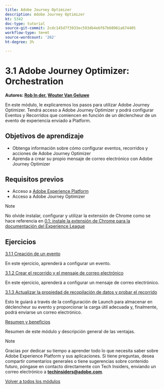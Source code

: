 ```yaml
---
title: Adobe Journey Optimizer
description: Adobe Journey Optimizer
kt: 5342
doc-type: tutorial
source-git-commit: 2cdc145d7f3933ec593db4e6f67b60961a674405
workflow-type: tm+mt
source-wordcount: '262'
ht-degree: 3%

---
```


# 3.1 Adobe Journey Optimizer: Orchestration

**Autores: [Rob In der](https://www.linkedin.com/in/ridmaur/), [Wouter Van Geluwe](https://www.linkedin.com/in/woutervangeluwe/)**

En este módulo, le explicaremos los pasos para utilizar Adobe Journey Optimizer. Tendrá acceso a Adobe Journey Optimizer y podrá configurar Eventos y Recorridos que comiencen en función de un déclencheur de un evento de experiencia enviado a Platform.

## Objetivos de aprendizaje

- Obtenga información sobre cómo configurar eventos, recorridos y acciones de Adobe Journey Optimizer
- Aprenda a crear su propio mensaje de correo electrónico con Adobe Journey Optimizer

## Requisitos previos

- Acceso a [Adobe Experience Platform](https://experience.adobe.com/platform)
- Acceso a Adobe Journey Optimizer

>[!NOTE]
>
>No olvide instalar, configurar y utilizar la extensión de Chrome como se hace referencia en [0.1: instale la extensión de Chrome para la documentación del Experience League](../../gettingstarted/gettingstarted/ex1.md)

## Ejercicios

[3.1.1 Creación de un evento](./ex1.md)

En este ejercicio, aprenderá a configurar un evento.

[3.1.2 Crear el recorrido y el mensaje de correo electrónico](./ex2.md)

En este ejercicio, aprenderá a configurar un mensaje de correo electrónico.

[3.1.3 Actualizar la propiedad de recopilación de datos y probar el recorrido](./ex3.md)

Esto le guiará a través de la configuración de Launch para almacenar en déclencheur su evento y proporcionar la carga útil adecuada y, finalmente, podrá enviarse un correo electrónico.

[Resumen y beneficios](./summary.md)

Resumen de este módulo y descripción general de las ventajas.

>[!NOTE]
>
>Gracias por dedicar su tiempo a aprender todo lo que necesita saber sobre Adobe Experience Platform y sus aplicaciones. Si tiene preguntas, desea compartir comentarios generales o tiene sugerencias sobre contenido futuro, póngase en contacto directamente con Tech Insiders, enviando un correo electrónico a **techinsiders@adobe.com**.

[Volver a todos los módulos](../../../overview.md)
